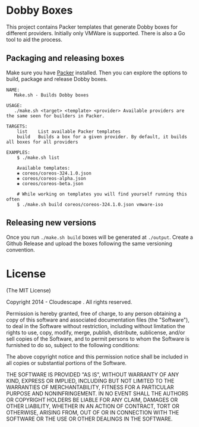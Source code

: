 # Dobby Boxes
This project contains Packer templates that generate Dobby boxes for different providers. Initially only VMWare is supported. There is also a Go tool to aid the process.


## Packaging and releasing boxes
Make sure you have [Packer](http://www.packer.io/intro/getting-started/setup.html) installed. Then you can explore the options to build, package and release Dobby boxes.

```
NAME:
   Make.sh - Builds Dobby boxes

USAGE:
   ./make.sh <target> <template> <provider> Available providers are the same seen for builders in Packer.

TARGETS:
    list    List available Packer templates
    build   Builds a box for a given provider. By default, it builds all boxes for all providers

EXAMPLES:
    $ ./make.sh list

    Available templates:
    ✱ coreos/coreos-324.1.0.json
    ✱ coreos/coreos-alpha.json
    ✱ coreos/coreos-beta.json

    # While working on templates you will find yourself running this often
    $ ./make.sh build coreos/coreos-324.1.0.json vmware-iso
```


## Releasing new versions
Once you run `./make.sh build` boxes will be generated at `./output`. Create a Github Release and upload the boxes following the same versioning convention.


# License

(The MIT License)

Copyright 2014 - Cloudescape . All rights reserved.

Permission is hereby granted, free of charge, to any person obtaining a copy of this software and associated documentation files (the "Software"), to deal in the Software without restriction, including without limitation the rights to use, copy, modify, merge, publish, distribute, sublicense, and/or sell copies of the Software, and to permit persons to whom the Software is furnished to do so, subject to the following conditions:

The above copyright notice and this permission notice shall be included in all copies or substantial portions of the Software.

THE SOFTWARE IS PROVIDED "AS IS", WITHOUT WARRANTY OF ANY KIND, EXPRESS OR IMPLIED, INCLUDING BUT NOT LIMITED TO THE WARRANTIES OF MERCHANTABILITY, FITNESS FOR A PARTICULAR PURPOSE AND NONINFRINGEMENT. IN NO EVENT SHALL THE AUTHORS OR COPYRIGHT HOLDERS BE LIABLE FOR ANY CLAIM, DAMAGES OR OTHER LIABILITY, WHETHER IN AN ACTION OF CONTRACT, TORT OR OTHERWISE, ARISING FROM, OUT OF OR IN CONNECTION WITH THE SOFTWARE OR THE USE OR OTHER DEALINGS IN THE SOFTWARE.